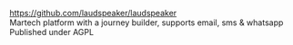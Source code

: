 https://github.com/laudspeaker/laudspeaker  
Martech platform with a journey builder, supports email, sms & whatsapp  
Published under AGPL  

